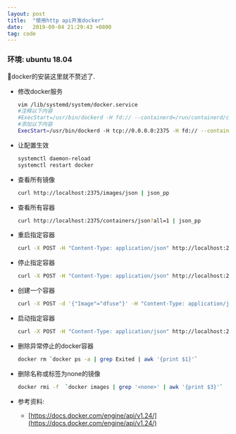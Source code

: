 ```yaml
---
layout: post
title:  "使用http api开发docker"
date:   2019-09-04 21:29:43 +0800
tag: code
---
```


### 环境: ubuntu 18.04

docker的安装这里就不赘述了.

- 修改docker服务
    ```bash
    vim /lib/systemd/system/docker.service
    #注释以下内容
    #ExecStart=/usr/bin/dockerd -H fd:// --containerd=/run/containerd/containerd.sock
    #添加以下内容
    ExecStart=/usr/bin/dockerd -H tcp://0.0.0.0:2375 -H fd:// --containerd=/run/containerd/containerd.sock
    ```
- 让配置生效
    ```bash
    systemctl daemon-reload
    systemctl restart docker
    ```

- 查看所有镜像
    ```bash
    curl http://localhost:2375/images/json | json_pp
    ```

- 查看所有容器
    ```bash
    curl http://localhost:2375/containers/json?all=1 | json_pp
    ```

- 重启指定容器
    ```bash
    curl -X POST -H "Content-Type: application/json" http://localhost:2375/containers/e05d9754ca6a/restart?t=0
    ```

- 停止指定容器
    ```bash
    curl -X POST -H "Content-Type: application/json" http://localhost:2375/containers/e05d9754ca6a/stop?t=0
    ```

- 创建一个容器
    ```bash
    curl -X POST -d '{"Image"="dfuse"}' -H "Content-Type: application/json" http://localhost:2375/containers/create
    ```

- 启动指定容器
    ```bash
    curl -X POST -H "Content-Type: application/json" http://localhost:2375/containers/e05d9754ca6a/start
    ```

- 删除异常停止的docker容器
    ```bash
    docker rm `docker ps -a | grep Exited | awk '{print $1}'`   
    ```

- 删除名称或标签为none的镜像
    ```bash
    docker rmi -f  `docker images | grep '<none>' | awk '{print $3}'`
    ```

- 参考资料:
    - [https://docs.docker.com/engine/api/v1.24/](https://docs.docker.com/engine/api/v1.24/)
